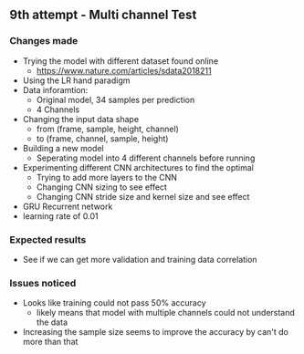 
## 9th attempt - Multi channel Test

### Changes made
- Trying the model with different dataset found online
    - https://www.nature.com/articles/sdata2018211
- Using the LR hand paradigm
- Data inforamtion:
    - Original model, 34 samples per prediction
    - 4 Channels
- Changing the input data shape
    - from (frame, sample, height, channel)
    - to (frame, channel, sample, height)
- Building a new model
    - Seperating model into 4 different channels before running
- Experimenting different CNN architectures to find the optimal
    - Trying to add more layers to the CNN
    - Changing CNN sizing to see effect
    - Changing CNN stride size and kernel size and see effect
- GRU Recurrent network
- learning rate of 0.01

### Expected results
- See if we can get more validation and training data correlation

### Issues noticed
- Looks like training could not pass 50% accuracy
    - likely means that model with multiple channels could not understand the data
- Increasing the sample size seems to improve the accuracy by can't do more than that
 
